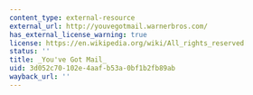```yaml
---
content_type: external-resource
external_url: http://youvegotmail.warnerbros.com/
has_external_license_warning: true
license: https://en.wikipedia.org/wiki/All_rights_reserved
status: ''
title: _You've Got Mail_
uid: 3d052c70-102e-4aaf-b53a-0bf1b2fb89ab
wayback_url: ''
---
```

